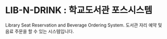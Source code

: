 # LIB-N-DRINK : 학교도서관 포스시스템
Library Seat Reservation and Beverage Ordering System.
도서관 자리 예약 및 음료 주문을 할 수 있는 시스템입니다. 

